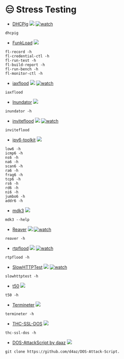 # 😑 Stress Testing

* [DHCPig](https://tools.kali.org/stress-testing/dhcpig)   [![](https://raw.githubusercontent.com/hhhrrrttt222111/Ethical-Hacking-Tools/master/0/github.png?token=AKLVDP4M2RTUFTJVE5QLRV26WYYCE)](https://github.com/kamorin/DHCPig)    [![watch](https://raw.githubusercontent.com/hhhrrrttt222111/Ethical-Hacking-Tools/master/0/yt.png?token=AKLVDPY5647PJVN6MSLDOHS6WYYGY)](https://www.youtube.com/watch?v=o10TuPrVOQc)

```
dhcpig
```

* [FunkLoad](https://tools.kali.org/web-applications/funkload)   [![](https://raw.githubusercontent.com/hhhrrrttt222111/Ethical-Hacking-Tools/master/0/gitlab.png?token=AKLVDP5MB6RCSXS423WWIA26WYYWM)](https://gitlab.com/kalilinux/packages/funkload)

```
fl-record -h
fl-credential-ctl -h
fl-run-test -h
fl-build-report -h
fl-run-bench -h
fl-monitor-ctl -h
```

* [iaxflood](https://tools.kali.org/sniffingspoofing/iaxflood)   [![](https://raw.githubusercontent.com/hhhrrrttt222111/Ethical-Hacking-Tools/master/0/gitlab.png?token=AKLVDP5MB6RCSXS423WWIA26WYYWM)](https://gitlab.com/kalilinux/packages/iaxflood)    [![watch](https://raw.githubusercontent.com/hhhrrrttt222111/Ethical-Hacking-Tools/master/0/yt.png?token=AKLVDPY5647PJVN6MSLDOHS6WYYGY)](https://www.youtube.com/watch?v=oqeeC1OaY1k)

```
iaxflood
```

* [Inundator](https://tools.kali.org/stress-testing/inundator)   [![](https://raw.githubusercontent.com/hhhrrrttt222111/Ethical-Hacking-Tools/master/0/gitlab.png?token=AKLVDP5MB6RCSXS423WWIA26WYYWM)](https://gitlab.com/kalilinux/packages/inundator)

```
inundator -h
```

* [inviteflood](https://tools.kali.org/sniffingspoofing/inviteflood)   [![](https://raw.githubusercontent.com/hhhrrrttt222111/Ethical-Hacking-Tools/master/0/gitlab.png?token=AKLVDP5MB6RCSXS423WWIA26WYYWM)](https://gitlab.com/kalilinux/packages/inviteflood)    [![watch](https://raw.githubusercontent.com/hhhrrrttt222111/Ethical-Hacking-Tools/master/0/yt.png?token=AKLVDPY5647PJVN6MSLDOHS6WYYGY)](https://www.youtube.com/watch?v=reRy_vsKGNs)

```
inviteflood
```

* [ipv6-toolkit](https://tools.kali.org/stress-testing/ipv6-toolkit)   [![](https://raw.githubusercontent.com/hhhrrrttt222111/Ethical-Hacking-Tools/master/0/gitlab.png?token=AKLVDP5MB6RCSXS423WWIA26WYYWM)](https://gitlab.com/kalilinux/packages/ipv6-toolkit)

```
low6 -h
icmp6 -h
ns6 -h
na6 -h
scan6 -h
ra6 -h
frag6 -h
tcp6 -h
rs6 -h
rd6 -h
ni6 -h
jumbo6 -h
addr6 -h
```

* [mdk3](https://tools.kali.org/wireless-attacks/mdk3)   [![](https://raw.githubusercontent.com/hhhrrrttt222111/Ethical-Hacking-Tools/master/0/gitlab.png?token=AKLVDP5MB6RCSXS423WWIA26WYYWM)](https://gitlab.com/kalilinux/packages/mdk3)

```
mdk3 --help
```

* [Reaver](https://tools.kali.org/wireless-attacks/reaver)   [![](https://raw.githubusercontent.com/hhhrrrttt222111/Ethical-Hacking-Tools/master/0/github.png?token=AKLVDP4M2RTUFTJVE5QLRV26WYYCE)](https://github.com/t6x/reaver-wps-fork-t6x)    [![watch](https://raw.githubusercontent.com/hhhrrrttt222111/Ethical-Hacking-Tools/master/0/yt.png?token=AKLVDPY5647PJVN6MSLDOHS6WYYGY)](https://www.youtube.com/watch?v=-rWPjsQCkI8)

```
reaver -h
```

* [rtpflood](ghttps://tools.kali.org/stress-testing/rtpflood)   [![](https://raw.githubusercontent.com/hhhrrrttt222111/Ethical-Hacking-Tools/master/0/gitlab.png?token=AKLVDP5MB6RCSXS423WWIA26WYYWM)](https://gitlab.com/kalilinux/packages/rtpflood)    [![watch](https://raw.githubusercontent.com/hhhrrrttt222111/Ethical-Hacking-Tools/master/0/yt.png?token=AKLVDPY5647PJVN6MSLDOHS6WYYGY)](https://www.youtube.com/watch?v=bT1kCcvi_XQ)

```
rtpflood -h
```

* [SlowHTTPTest](https://tools.kali.org/stress-testing/slowhttptest)   [![](https://raw.githubusercontent.com/hhhrrrttt222111/Ethical-Hacking-Tools/master/0/github.png?token=AKLVDP4M2RTUFTJVE5QLRV26WYYCE)](https://github.com/shekyan/slowhttptest)    [![watch](https://raw.githubusercontent.com/hhhrrrttt222111/Ethical-Hacking-Tools/master/0/yt.png?token=AKLVDPY5647PJVN6MSLDOHS6WYYGY)](https://www.youtube.com/watch?v=lNzMIeyLIPM)

```
slowhttptest -h
```

* [t50](https://tools.kali.org/stress-testing/t50)   [![](https://raw.githubusercontent.com/hhhrrrttt222111/Ethical-Hacking-Tools/master/0/gitlab.png?token=AKLVDP5MB6RCSXS423WWIA26WYYWM)](https://gitlab.com/kalilinux/packages/t50)

```
t50 -h
```

* [Termineter](https://tools.kali.org/stress-testing/termineter)   [![](https://raw.githubusercontent.com/hhhrrrttt222111/Ethical-Hacking-Tools/master/0/github.png?token=AKLVDP4M2RTUFTJVE5QLRV26WYYCE)](https://github.com/rsmusllp/termineter)

```
termineter -h
```

* [THC-SSL-DOS](https://tools.kali.org/stress-testing/thc-ssl-dos)   [![](https://raw.githubusercontent.com/hhhrrrttt222111/Ethical-Hacking-Tools/master/0/gitlab.png?token=AKLVDP5MB6RCSXS423WWIA26WYYWM)](https://gitlab.com/kalilinux/packages/thc-ssl-dos)

```
thc-ssl-dos -h
```

* [DOS-AttackScript by daaz](https://github.com/d4az/DOS-Attack-Script.)   [![](https://raw.githubusercontent.com/hhhrrrttt222111/Ethical-Hacking-Tools/master/0/gitlab.png?token=AKLVDP5MB6RCSXS423WWIA26WYYWM)](https://github.com/d4az/DOS-Attack-Script.)

```
git clone https://github.com/d4az/DOS-Attack-Script.    
```
